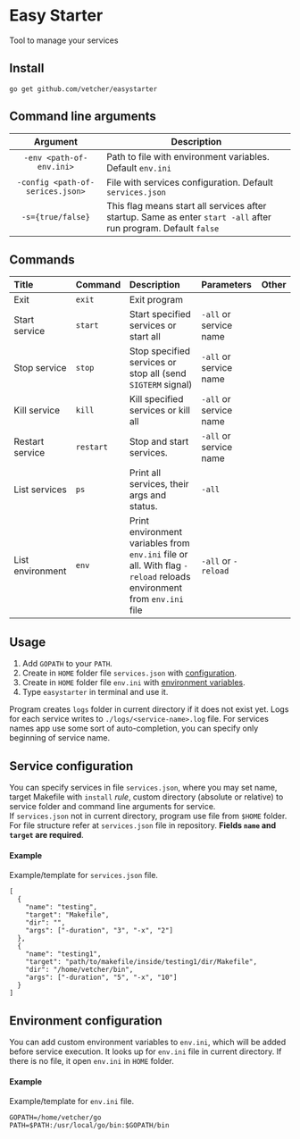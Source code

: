 # Easy Starter
Tool to manage your services

## Install
```
go get github.com/vetcher/easystarter
```

## Command line arguments
|Argument                         |Description                                                                                                     |
|:-------------------------------:|----------------------------------------------------------------------------------------------------------------|
|`-env <path-of-env.ini>`         | Path to file with environment variables. Default `env.ini`                                                     |
|`-config <path-of-serices.json>` | File with services configuration. Default `services.json`                                                      |
|`-s={true/false}`                | This flag means start all services after startup. Same as enter `start -all` after run program. Default `false`|

## Commands

| Title              | Command   | Description                                                                                                         | Parameters             | Other |
|:-------------------|:----------|:--------------------------------------------------------------------------------------------------------------------|:-----------------------|-------|
| Exit               | `exit`    | Exit program                                                                                                        |                        |       |
| Start service      | `start`   | Start specified services or start all                                                                               | `-all` or service name |       |
| Stop service       | `stop`    | Stop specified services or stop all (send `SIGTERM` signal)                                                         | `-all` or service name |       |
| Kill service       | `kill`    | Kill specified services or kill all                                                                                 | `-all` or service name |       |
| Restart service    | `restart` | Stop and start services.                                                                                            | `-all` or service name |       |
| List services      | `ps`      | Print all services, their args and status.                                                                          | `-all`                 |       |
| List environment   | `env`     | Print environment variables from `env.ini` file or all. With flag `-reload` reloads environment from `env.ini` file | `-all` or `-reload`    |       |

## Usage
1. Add `GOPATH` to your `PATH`.
2. Create in `HOME` folder file `services.json` with [configuration](#service-configuration).
3. Create in `HOME` folder file `env.ini` with [environment variables](#environment-configuration).
4. Type `easystarter` in terminal and use it.

Program creates `logs` folder in current directory if it does not exist yet.
Logs for each service writes to `./logs/<service-name>.log` file.
For services names app use some sort of auto-completion, you can specify only beginning of service name.

## Service configuration
You can specify services in file `services.json`, where you may set name, target Makefile with `install` _rule_, custom directory (absolute or relative) to service folder and command line arguments for service.    
If `services.json` not in current directory, program use file from `$HOME` folder.    
For file structure refer at `services.json` file in repository. __Fields `name` and `target` are required__.

#### Example
Example/template for `services.json` file.
```
[
  {
    "name": "testing",
    "target": "Makefile",
    "dir": "",
    "args": ["-duration", "3", "-x", "2"]
  },
  {
    "name": "testing1",
    "target": "path/to/makefile/inside/testing1/dir/Makefile",
    "dir": "/home/vetcher/bin",
    "args": ["-duration", "5", "-x", "10"]
  }
]
```

## Environment configuration
You can add custom environment variables to `env.ini`, which will be added before service execution.
It looks up for `env.ini` file in current directory. If there is no file, it open `env.ini` in `HOME` folder.

#### Example
Example/template for `env.ini` file.
```
GOPATH=/home/vetcher/go
PATH=$PATH:/usr/local/go/bin:$GOPATH/bin
```